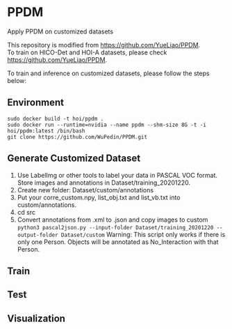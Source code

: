 # PPDM
Apply PPDM on customized datasets

This repository is modified from https://github.com/YueLiao/PPDM.  
To train on HICO-Det and HOI-A datasets, please check https://github.com/YueLiao/PPDM.  

To train and inference on customized datasets, please follow the steps below:

## Environment
    sudo docker build -t hoi/ppdm .  
    sudo docker run --runtime=nvidia --name ppdm --shm-size 8G -t -i hoi/ppdm:latest /bin/bash  
    git clone https://github.com/WuPedin/PPDM.git

## Generate Customized Dataset

1.	Use LabelImg or other tools to label your data in PASCAL VOC format. Store images and annotations in Dataset/training_20201220.
2.	Create new folder: Dataset/custom/annotations
3.	Put your corre_custom.npy, list_obj.txt and list_vb.txt into custom/annotations.  
4.  cd src
5.  Convert annotations from .xml to .json and copy images to custom
`python3 pascal2json.py --input-folder Dataset/training_20201220 --output-folder Dataset/custom`
Warning: This script only  works if there is only one Person. Objects will be annotated as No_Interaction with that Person.

## Train

## Test

## Visualization
